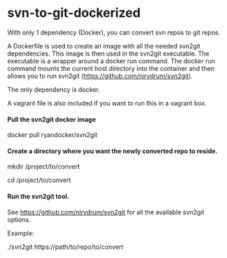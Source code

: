 svn-to-git-dockerized
=====================

With only 1 dependency (Docker), you can convert svn repos to git repos. 

A Dockerfile is used to create an image with all the needed svn2git dependencies. This image is then used in the svn2git executable. The executable is a wrapper around a docker run command. The docker run command mounts the current host directory into the container and then allows you to run svn2git (https://github.com/nirvdrum/svn2git). 

The only dependency is docker.

A vagrant file is also included if you want to run this in a vagrant box.

#### Pull the svn2git docker image
docker pull ryandocker/svn2git

#### Create a directory where you want the newly converted repo to reside.
mkdir /project/to/convert

cd /project/to/convert

#### Run the svn2git tool. 
See https://github.com/nirvdrum/svn2git for all the available svn2git options.

Example:

./svn2git https://path/to/repo/to/convert
